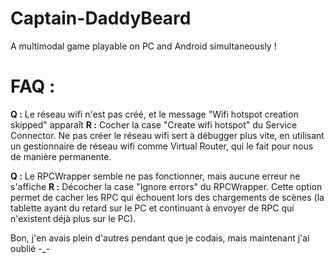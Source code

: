 ﻿# Captain-DaddyBeard
A multimodal game playable on PC and Android simultaneously !

FAQ :
====

**Q :** Le réseau wifi n'est pas créé, et le message "Wifi hotspot creation skipped" apparaît
**R :** Cocher la case "Create wifi hotspot" du Service Connector. Ne pas créer le réseau wifi sert à débugger
plus vite, en utilisant un gestionnaire de réseau wifi comme Virtual Router, qui le fait pour nous de manière
permanente.

**Q :** Le RPCWrapper semble ne pas fonctionner, mais aucune erreur ne s'affiche
**R :** Décocher la case "Ignore errors" du RPCWrapper. Cette option permet de cacher les RPC qui échouent lors
des chargements de scènes (la tablette ayant du retard sur le PC et continuant à envoyer de RPC qui n'existent
déjà plus sur le PC).

Bon, j'en avais plein d'autres pendant que je codais, mais maintenant j'ai oublié -_-
